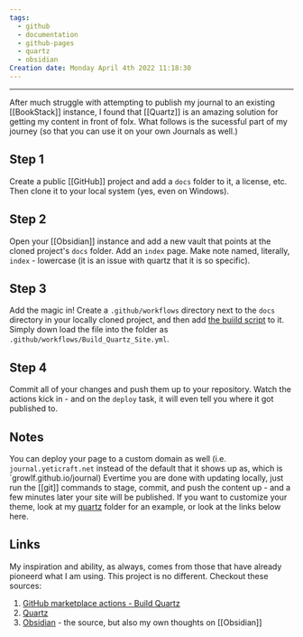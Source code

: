 ```yaml
---
tags:
  - github
  - documentation
  - github-pages
  - quartz
  - obsidian
Creation date: Monday April 4th 2022 11:18:30
---
```

---
After much struggle with attempting to publish my journal to an existing [[BookStack]] instance, I found that [[Quartz]] is an amazing solution for getting my content in front of folx.  What follows is the sucessful part of my journey (so that you can use it on your own Journals as well.)

## Step 1
Create a public [[GitHub]] project and add a `docs` folder to it, a license, etc.   Then clone it to your local system (yes, even on Windows).
## Step 2
Open your [[Obsidian]] instance and add a new vault that points at the cloned project's `docs` folder.  Add an `index` page.  Make note named, literally, `index` - lowercase (it is an issue with quartz that it is so specific).
## Step 3
Add the magic in! Create a `.github/workflows` directory next to the `docs` directory in your locally cloned project, and then add [the buiild script](https://raw.githubusercontent.com/growlf/journal/refs/heads/main/.github/workflows/Build_Quartz_Site.yml) to it.  Simply down load the file into the folder as `.github/workflows/Build_Quartz_Site.yml`.
## Step 4
Commit all of your changes and push them up to your repository.  Watch the actions kick in - and on the `deploy` task, it will even tell you where it got published to. 

## Notes
You can deploy your page to a custom domain as well (i.e. `journal.yeticraft.net` instead of the default that it shows up as, which is `growlf.github.io/journal)
Evertime you are done with updating locally, just run the [[git]] commands to stage, commit, and push the content up - and a few minutes later your site will be published.
If you want to customize your theme, look at my [quartz](.github/quartz) folder for an example, or look at the links below here.
## Links
My inspiration and ability, as always, comes from those that have already pioneerd what I am using.  This project is no different.  Checkout these sources:
1) [GitHub marketplace actions - Build Quartz](https://github.com/marketplace/actions/build-quartz-for-github-pages)
2) [Quartz](https://quartz.jzhao.xyz/)
3) [Obsidian](https://obsidian.md/download) - the source, but also my own thoughts on [[Obsidian]]